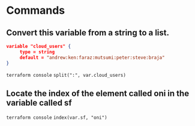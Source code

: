 # Commands

## Convert this variable from a string to a list.

```json
variable "cloud_users" {
     type = string
     default = "andrew:ken:faraz:mutsumi:peter:steve:braja"
}
```

`terraform console`
`split(":", var.cloud_users)`

## Locate the index of the element called oni in the variable called sf

`terraform console`
`index(var.sf, "oni")`
